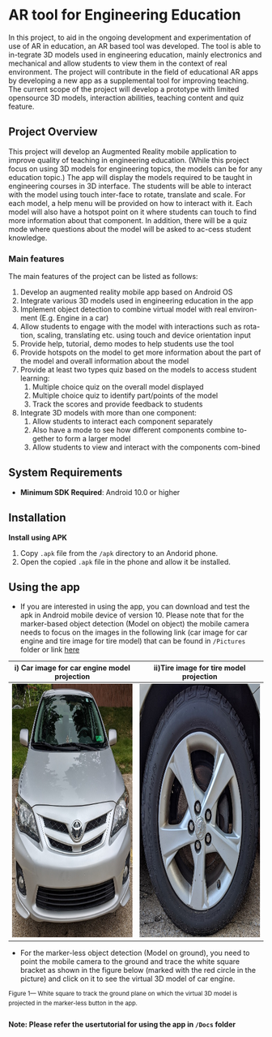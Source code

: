 # AR tool for Engineering Education
In this project, to aid in the ongoing development and experimentation of use of AR in education, an AR based tool was developed. The tool is able to in-tegrate 3D models used in engineering education, mainly electronics and mechanical and allow students to view them in the context of real environment. The project will contribute in the field of educational AR apps by developing a new app as a supplemental tool for improving teaching. The current scope of the project will develop a prototype with limited opensource 3D models, interaction abilities, teaching content and quiz feature. 

## Project Overview
This project will develop an Augmented Reality mobile application to improve quality of teaching in engineering education. (While this project focus on using 3D models for engineering topics, the models can be for any education topic.) The app will display the models required to be taught in engineering courses in 3D interface. The students will be able to interact with the model using touch inter-face to rotate, translate and scale. For each model, a help menu will be provided on how to interact with it. Each model will also have a hotspot point on it where students can touch to find more information about that component. In addition, there will be a quiz mode where questions about the model will be asked to ac-cess student knowledge. 
### Main features 
The main features of the project can be listed as follows:
1. Develop an augmented reality mobile app based on Android OS
2. Integrate various 3D models used in engineering education in the app
3. Implement object detection to combine virtual model with real environ-ment (E.g. Engine in a car)
4. Allow students to engage with the model with interactions such as rota-tion, scaling, translating etc. using touch and device orientation input
5. Provide help, tutorial, demo modes to help students use the tool
6. Provide hotspots on the model to get more information about the part of the model and overall information about the model
7. Provide at least two types quiz based on the models to access student learning:
   1. Multiple choice quiz on the overall model displayed
   2. Multiple choice quiz to identify part/points of the model
   3. Track the scores and provide feedback to students
8. Integrate 3D models with more than one component: 
   1. Allow students to interact each component separately
   2. Also have a mode to see how different components combine to-gether to form a larger model
   3. Allow students to view and interact with the components com-bined

## System Requirements

- **Minimum SDK Required**: Android 10.0 or higher 

## Installation 

**Install using APK**

1. Copy `.apk` file from the `/apk` directory to an Andorid phone.
2. Open the copied `.apk` file in the phone and allow it be installed.
	
## Using the app

- If you are interested in using the app, you can download and test the apk in Android mobile device of version 10. Please note that for the marker-based object detection (Model on object) the mobile camera needs to focus on the images in the following link (car image for car engine and tire image for tire model) that can be found in ```/Pictures``` folder or link [here](https://gtvault-my.sharepoint.com/:f:/g/personal/mshrestha6_gatech_edu/EtDA-fmSCBdDiK6TRp_h55EB4LkIT1eseg2l_UE0Yhraag)

i) Car image for car engine model projection | ii)Tire image for tire model projection
---------------------------------------------|-----------------------------------------
<img src ="Pictures/car_image.jpg" width= "500" height = "500"> | <img src ="Pictures/tire_image.jpg" width= "500" height = "500">


- For the marker-less object detection (Model on ground), you need to point the mobile camera to the ground and trace the white square bracket as shown in the figure below (marked with the red circle in the picture) and click on it to see the virtual 3D model of car engine.
<p align="center><img src ="Pictures/plane_finder1.jpg" width= "300" height = "500"></p>
<sup>Figure 1— White square to track the ground plane on which the virtual 3D model is projected in the marker-less button in the app.</sup>

#### Note: Please refer the usertutorial for using the app in ```/Docs``` folder
